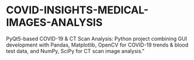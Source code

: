 # COVID-INSIGHTS-MEDICAL-IMAGES-ANALYSIS
PyQt5-based COVID-19 &amp; CT Scan Analysis: Python project combining GUI development with Pandas, Matplotlib, OpenCV for COVID-19 trends &amp; blood test data, and NumPy, SciPy for CT scan image analysis."
